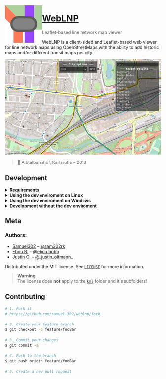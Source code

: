 [<img align="left" src="meta/icon.png" width="120" alt="WebLNP's icon">](https://weblnp.gamingcraft.de/)

# [WebLNP](https://weblnp.gamingcraft.de/)
> Leaflet-based line network map viewer 

WebLNP is a client-sided and Leaflet-based web viewer for line network maps using OpenStreetMaps
with the ability to add historic maps and/or different transit maps per city.

[![](meta/header.png)](https://weblnp.gamingcraft.de/)
> 📍 Albtalbahnhof, Karlsruhe – 2018

## Development

<details><summary><b>Requirements</b></summary>

- Bash
- Python 3

</details>

<details><summary><b>Using the dev enviroment on Linux</b></summary>

You can either choose to run `source weblnp_env` to enable the `weblnp` command or you can run `./weblnp` directly, if you prefer to not modify your enviroment.

</details>

<details><summary><b>Using the dev enviroment on Windows</b></summary>

On Windows you currently either need a [WSL instance](https://learn.microsoft.com/en-us/windows/wsl/install), [Cygwin](https://en.wikipedia.org/wiki/Cygwin) or [MinGW](https://en.wikipedia.org/wiki/MinGW).
Alternatively you need to setup a Linux virtual machine.

If you don't want to install any of these solutions, you can also run the local web server without the script as shown below.

</details>

<details><summary><b>Development without the dev enviroment</b></summary>

If you prefer to not use the dev enviroment or your OS is not supported, you can directly run the web server with `python -m "http.server"`.

> **Note**<br/>
> You can also use other static web servers if required.<br>
> But please add any dotfiles or configs<br>
> which might be generated to the `.gitignore`.

</details>

## Meta

### Authors:
- [Samuel302](https://www.github.com/samuel-302) – [@sam302rk](https://instagram.com/sam302rk)
- [Ebou B.](https://www.instagram.com/ebou.bobb/) – [@ebou.bobb](https://www.instagram.com/ebou.bobb/)
- [Justin O.](https://www.instagram.com/_justin_oltmann_/) – [@\_justin\_oltmann\_](https://www.instagram.com/_justin_oltmann_/)

Distributed under the MIT license. See [``LICENSE``](https://github.com/samuel-302/weblnp/blob/main/LICENSE) for more information.

> **Warning**<br/>
> The license does **not** apply to the [`kml`](https://github.com/samuel-302/weblnp/tree/main/kml) folder and it's subfolders!

## Contributing

```sh
# 1. Fork it
# https://github.com/samuel-302/weblnp/fork

# 2. Create your feature branch
$ git checkout -b feature/fooBar

# 3. Commit your changes
$ git commit -a

# 4. Push to the branch
$ git push origin feature/fooBar

# 5. Create a new pull request
```
